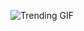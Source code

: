 ![Trending GIF](https://media2.giphy.com/media/v1.Y2lkPThiYjIxNzcyZWtiZ2Fwbmt4NXhoem9iZjkyeXVpNnFyYW81MjVtcmdnN2ZqZ242ayZlcD12MV9naWZzX3NlYXJjaCZjdD1n/MT5UUV1d4CXE2A37Dg/giphy.gif)
